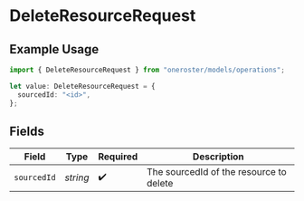 # DeleteResourceRequest

## Example Usage

```typescript
import { DeleteResourceRequest } from "oneroster/models/operations";

let value: DeleteResourceRequest = {
  sourcedId: "<id>",
};
```

## Fields

| Field                                   | Type                                    | Required                                | Description                             |
| --------------------------------------- | --------------------------------------- | --------------------------------------- | --------------------------------------- |
| `sourcedId`                             | *string*                                | :heavy_check_mark:                      | The sourcedId of the resource to delete |